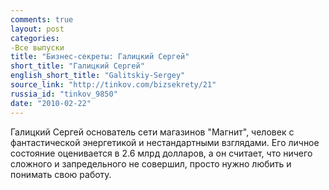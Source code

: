```yaml
---
comments: true
layout: post
categories:
-Все выпуски
title: "Бизнес-секреты: Галицкий Сергей"
short_title: "Галицкий Сергей"
english_short_title: "Galitskiy-Sergey"
source_link: "http://tinkov.com/bizsekrety/21"
russia_id: "tinkov_9850"
date: "2010-02-22"
---
```

Галицкий Сергей основатель сети магазинов "Магнит", человек с фантастической энергетикой и нестандартными взглядами. Его личное состояние оценивается в 2.6 млрд долларов, а он считает, что ничего сложного и запредельного не совершил, просто нужно любить и понимать свою работу.
